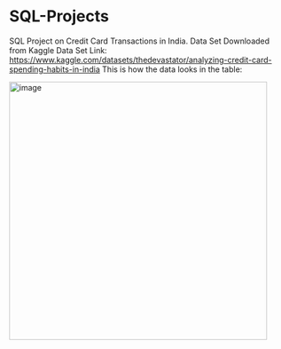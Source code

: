 # SQL-Projects
SQL Project on Credit Card Transactions in India.
Data Set Downloaded from Kaggle
Data Set Link:  https://www.kaggle.com/datasets/thedevastator/analyzing-credit-card-spending-habits-in-india
This is how the data looks in the table:


<img width="465" alt="image" src="https://github.com/Sums1764/SQL_Credit_Card_Transactions/assets/150422996/c4adb476-75f6-4e78-9631-9f4ae0a3fd9f">

